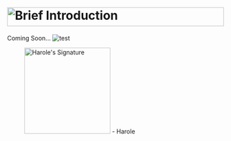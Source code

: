 # <a href="#"><picture><source media="(prefers-color-scheme: light)" type="image/svg+xml" srcset="https://user-images.githubusercontent.com/47141290/194593035-27512bc4-43fb-4d99-a53b-44134d21f188.svg"><source media="(prefers-color-scheme: dark)" type="image/svg+xml" srcset="https://user-images.githubusercontent.com/47141290/194593039-41b295ef-e13f-4fff-924b-c380fb471873.svg"><img alt="Brief Introduction" title="Brief Introduction" width="100%" height="44" type="image/svg+xml" src="https://user-images.githubusercontent.com/47141290/194593035-27512bc4-43fb-4d99-a53b-44134d21f188.svg"></picture></a>
Coming Soon...
![test](https://user-images.githubusercontent.com/47141290/194593035-27512bc4-43fb-4d99-a53b-44134d21f188.svg)

<figure title="Harole's Signature">
<img alt="Harole's Signature" title="Harole's Signature" width="200" src="https://user-images.githubusercontent.com/47141290/194127671-1d720896-257f-4ee0-b13e-d086d6909b26.svg">
<span>- Harole</span>
</figure>
